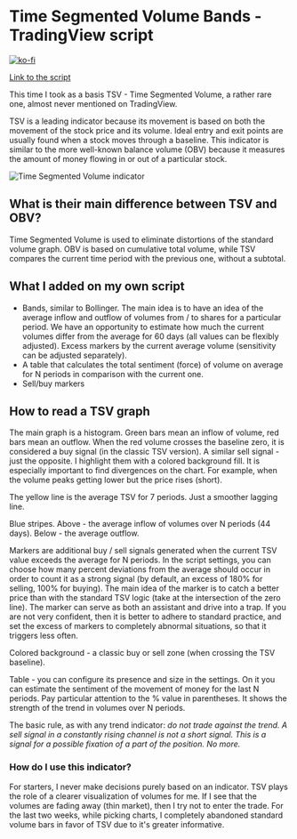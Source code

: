# Time Segmented Volume Bands - TradingView script

[![ko-fi](https://ko-fi.com/img/githubbutton_sm.svg)](https://ko-fi.com/C0C1DI4VL)

[Link to the script](https://ru.tradingview.com/script/fmuLoK0d-time-segmented-volume-bands/)

This time I took as a basis TSV - Time Segmented Volume, a rather rare one, almost never mentioned on TradingView.

TSV is a leading indicator because its movement is based on both the movement of the stock price and its volume. Ideal entry and exit points are usually found when a stock moves through a baseline. This indicator is similar to the more well-known balance volume (OBV) because it measures the amount of money flowing in or out of a particular stock.

![Time Segmented Volume indicator](img/01.png)

## What is their main difference between TSV and OBV?

Time Segmented Volume is used to eliminate distortions of the standard volume graph. OBV is based on cumulative total volume, while TSV compares the current time period with the previous one, without a subtotal.

## What I added on my own script

* Bands, similar to Bollinger. The main idea is to have an idea of ​​the average inflow and outflow of volumes from / to shares for a particular period. We have an opportunity to estimate how much the current volumes differ from the average for 60 days (all values ​​can be flexibly adjusted).
Excess markers by the current average volume (sensitivity can be adjusted separately).
* A table that calculates the total sentiment (force) of volume on average for N periods in comparison with the current one.
* Sell/buy markers

## How to read a TSV graph

The main graph is a histogram. Green bars mean an inflow of volume, red bars mean an outflow. When the red volume crosses the baseline zero, it is considered a buy signal (in the classic TSV version). A similar sell signal - just the  opposite. I highlight them with a colored background fill.
It is especially important to find divergences on the chart. For example, when the volume peaks getting lower but the price rises (short).

The yellow line is the average TSV for 7 periods. Just a smoother lagging line.

Blue stripes. Above - the average inflow of volumes over N periods (44 days). Below - the average outflow.

Markers are additional buy / sell signals generated when the current TSV value exceeds the average for N periods. In the script settings, you can choose how many percent deviations from the average should occur in order to count it as a strong signal (by default, an excess of 180% for selling, 100% for buying). The main idea of ​​the marker is to catch a better price than with the standard TSV logic (take at the intersection of the zero line). The marker can serve as both an assistant and drive into a trap. If you are not very confident, then it is better to adhere to standard practice, and set the excess of markers to completely abnormal situations, so that it triggers less often.

Colored background - a classic buy or sell zone (when crossing the TSV baseline).

Table - you can configure its presence and size in the settings. On it you can estimate the sentiment of the movement of money for the last N periods. Pay particular attention to the % value in parentheses. It shows the strength of the trend in volumes over N periods.

The basic rule, as with any trend indicator: *do not trade against the trend. A sell signal in a constantly rising channel is not a short signal. This is a signal for a possible fixation of a part of the position. No more.*

### How do I use this indicator?

For starters, I never make decisions purely based on an indicator. TSV plays the role of a clearer visualization of volumes for me. If I see that the volumes are fading away (thin market), then I try not to enter the trade. For the last two weeks, while picking charts, I completely abandoned standard volume bars in favor of TSV due to it's greater  informative.
